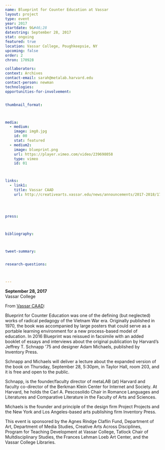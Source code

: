 ```yaml
---
name: Blueprint for Counter Education at Vassar
layout: project
type: event
year: 2017
startdate: 9&#46;28
datestring: September 28, 2017
stat: ongoing
featured: true
location: Vassar College, Poughkeepsie, NY
upcoming: false
order: 2
chron: 170928

collaborators:
context: Archives
contact-email: sarah@metalab.harvard.edu
contact-person: newman
technologies: 
opportunities-for-involvement:


thumbnail_format:



media:
  - medium:
    image: img0.jpg
    id: 00
    stat: featured
  - medium2:
    image: blueprint.png
    url: https://player.vimeo.com/video/239698058
    type: vimeo
    id: 01



links:
  - link1: 
    title: Vassar CAAD
    url: http://creativearts.vassar.edu/news/announcements/2017-2018/170928-blueprint-counter-education.html	




press:



bibliography:



tweet-summary:


research-questions:



---
```


**September 28, 2017**<br />
Vassar College

From [Vassar CAAD](http://creativearts.vassar.edu/news/announcements/2017-2018/170928-blueprint-counter-education.html):

Blueprint for Counter Education was one of the defining (but neglected) works of radical pedagogy of the Vietnam War era.  Originally published in 1970, the book was accompanied by large posters that could serve as a portable learning environment for a new process-based model of education. In 2016 Blueprint was reissued in facsimile with an added booklet of essays and interviews  about the original publication by Harvard’s Jeffrey T. Schnapp '75 and designer Adam Michaels, published by Inventory Press.

Schnapp and Michaels will deliver a lecture about the expanded version of the book on Thursday, September 28, 5:30pm, in Taylor Hall, room 203, and it is free and open to the public.

Schnapp, is the founder/faculty director of metaLAB (at) Harvard and faculty co-director of the Berkman Klein Center for Internet and Society. At Harvard, he holds the Carl A. Pescosolido Chair in Romance Languages and Literatures and Comparative Literature in the Faculty of Arts and Sciences.

Michaels is the founder and principle of the design firm Project Projects and the New York and Los Angeles-based  arts publishing firm Inventory Press.

This event is sponsored by the Agnes Rindge Claflin Fund, Department of Art, Department of Media Studies, Creative Arts Across Disciplines, Program for Teaching Development at Vassar College, Tatlock Chair of Multdisciplinary Studies, the Frances Lehman Loeb Art Center, and the Vassar College Libraries.

